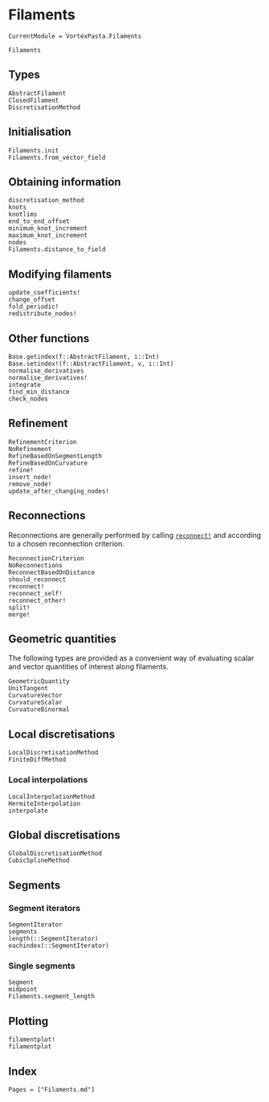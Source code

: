 # Filaments

```@meta
CurrentModule = VortexPasta.Filaments
```

```@docs
Filaments
```

## Types

```@docs
AbstractFilament
ClosedFilament
DiscretisationMethod
```

## Initialisation

```@docs
Filaments.init
Filaments.from_vector_field
```

## Obtaining information

```@docs
discretisation_method
knots
knotlims
end_to_end_offset
minimum_knot_increment
maximum_knot_increment
nodes
Filaments.distance_to_field
```

## Modifying filaments

```@docs
update_coefficients!
change_offset
fold_periodic!
redistribute_nodes!
```

## Other functions

```@docs
Base.getindex(f::AbstractFilament, i::Int)
Base.setindex!(f::AbstractFilament, v, i::Int)
normalise_derivatives
normalise_derivatives!
integrate
find_min_distance
check_nodes
```

## Refinement

```@docs
RefinementCriterion
NoRefinement
RefineBasedOnSegmentLength
RefineBasedOnCurvature
refine!
insert_node!
remove_node!
update_after_changing_nodes!
```

## Reconnections

Reconnections are generally performed by calling [`reconnect!`](@ref) and
according to a chosen reconnection criterion.

```@docs
ReconnectionCriterion
NoReconnections
ReconnectBasedOnDistance
should_reconnect
reconnect!
reconnect_self!
reconnect_other!
split!
merge!
```

## Geometric quantities

The following types are provided as a convenient way of evaluating scalar and
vector quantities of interest along filaments.

```@docs
GeometricQuantity
UnitTangent
CurvatureVector
CurvatureScalar
CurvatureBinormal
```

## Local discretisations

```@docs
LocalDiscretisationMethod
FiniteDiffMethod
```

### Local interpolations

```@docs
LocalInterpolationMethod
HermiteInterpolation
interpolate
```

## Global discretisations

```@docs
GlobalDiscretisationMethod
CubicSplineMethod
```

## Segments

### Segment iterators

```@docs
SegmentIterator
segments
length(::SegmentIterator)
eachindex(::SegmentIterator)
```

### Single segments

```@docs
Segment
midpoint
Filaments.segment_length
```

## Plotting

```@docs
filamentplot!
filamentplot
```

## Index

```@index
Pages = ["Filaments.md"]
```
